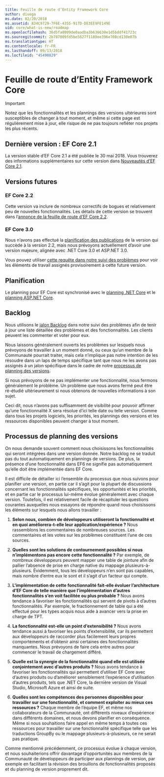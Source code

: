 ```yaml
---
title: Feuille de route d’Entity Framework Core
author: divega
ms.date: 02/20/2018
ms.assetid: 834C9729-7F6E-4355-917D-DE3EE9FE149E
uid: core/what-is-new/roadmap
ms.openlocfilehash: 36d5fa8009de0aadba3b636630e1d5bddf41723c
ms.sourcegitcommit: 2b787009fd5be5627f1189ee396e708cd130e07b
ms.translationtype: HT
ms.contentlocale: fr-FR
ms.lasthandoff: 09/13/2018
ms.locfileid: "45490829"
---
```

# <a name="entity-framework-core-roadmap"></a>Feuille de route d’Entity Framework Core

> [!IMPORTANT]
> Notez que les fonctionnalités et les plannings des versions ultérieures sont susceptibles de changer à tout moment, et même si cette page est régulièrement mise à jour, elle risque de ne pas toujours refléter nos projets les plus récents.

## <a name="last-release-ef-core-21"></a>Dernière version : EF Core 2.1

La version stable d’EF Core 2.1 a été publiée le 30 mai 2018. Vous trouverez des informations supplémentaires sur cette version dans [Nouveautés d’EF Core 2.1](xref:core/what-is-new/ef-core-2.1).

## <a name="future-releases"></a>Versions futures

### <a name="ef-core-22"></a>EF Core 2.2

Cette version va inclure de nombreux correctifs de bogues et relativement peu de nouvelles fonctionnalités. Les détails de cette version se trouvent dans l’[annonce de la feuille de route d’EF Core 2.2](https://github.com/aspnet/Announcements/issues/308). 

### <a name="ef-core-30"></a>EF Core 3.0

Nous n’avons pas effectué la [planification des publications](#release-planning-process) de la version qui succède à la version 2.2, mais nous prévoyons actuellement d’avoir une version majeure, alignée avec .NET Core 3.0 et ASP.NET 3.0. 

Vous pouvez utiliser [cette requête dans notre suivi des problèmes](https://github.com/aspnet/EntityFrameworkCore/issues?q=is%3Aopen+is%3Aissue+milestone%3A3.0.0+sort%3Areactions-%2B1-desc) pour voir les éléments de travail assignés provisoirement à cette future version.

## <a name="schedule"></a>Planification

Le planning pour EF Core est synchronisé avec le [planning .NET Core](https://github.com/dotnet/core/blob/master/roadmap.md) et le [planning ASP.NET Core](https://github.com/aspnet/Home/wiki/Roadmap).

## <a name="backlog"></a>Backlog

Nous utilisons le [jalon Backlog](https://github.com/aspnet/EntityFrameworkCore/issues?q=is%3Aopen+is%3Aissue+milestone%3ABacklog+sort%3Areactions-%2B1-desc) dans notre suivi des problèmes afin de tenir à jour une liste détaillée des problèmes et des fonctionnalités. Les clients peuvent les commenter et voter pour eux.

Nous laissons généralement ouverts les problèmes sur lesquels nous prévoyons de travailler à un moment donné, ou ceux qu’un membre de la Communauté pourrait traiter, mais cela n’implique pas notre intention de les résoudre dans un laps de temps spécifique tant que nous ne les avons pas assignés à un jalon spécifique dans le cadre de notre [processus de planning des versions](#release-planning-process).

Si nous prévoyons de ne pas implémenter une fonctionnalité, nous fermons généralement le problème. Un problème que nous avons fermé peut être ré-étudié ultérieurement si nous obtenons de nouvelles informations à son sujet.

Ceci dit, nous n’avons pas suffisamment de visibilité pour pouvoir affirmer qu’une fonctionnalité X sera résolue d’ici telle date ou telle version. Comme dans tous les projets logiciels, les priorités, les plannings des versions et les ressources disponibles peuvent changer à tout moment.

## <a name="release-planning-process"></a>Processus de planning des versions

On nous demande souvent comment nous choisissons les fonctionnalités qui seront intégrées dans une version donnée. Notre backlog ne se traduit pas du tout automatiquement en plannings de versions. De plus, la présence d’une fonctionnalité dans EF6 ne signifie pas automatiquement qu’elle doit être implémentée dans EF Core.

Il est difficile de détailler ici l’ensemble du processus que nous suivons pour planifier une version, en partie car il s’agit pour la plupart de discussions concernant les fonctionnalités spécifiques, les opportunités et les priorités, et en partie car le processus lui-même évolue généralement avec chaque version. Toutefois, il est relativement facile de récapituler les questions courantes auxquelles nous essayons de répondre quand nous choisissons les éléments sur lesquels nous allons travailler :

1. **Selon nous, combien de développeurs utiliseront la fonctionnalité et en quoi améliorera-t-elle leur application/expérience ?** Nous rassemblons les commentaires de nombreuses sources. Les commentaires et les votes sur les problèmes constituent l’une de ces sources.

2. **Quelles sont les solutions de contournement possibles si nous n’implémentons pas encore cette fonctionnalité ?** Par exemple, de nombreux développeurs peuvent mapper une table de jointure afin de pallier l’absence de prise en charge native du mappage plusieurs-à-plusieurs. Évidemment, tous les développeurs n’en sont pas capables, mais nombre d’entre eux le sont et il s’agit d’un facteur qui compte.

3. **L’implémentation de cette fonctionnalité fait-elle évoluer l’architecture d’EF Core de telle manière que l’implémentation d’autres fonctionnalités s’en voit facilitée ou plus probable ?** Nous avons tendance à favoriser les fonctionnalités qui servent de pivots à d’autres fonctionnalités. Par exemple, le fractionnement de table qui a été effectué pour les types acquis nous aide à avancer vers la prise en charge de TPT.

4. **La fonctionnalité est-elle un point d’extensibilité ?** Nous avons tendance aussi à favoriser les points d’extensibilité, car ils permettent aux développeurs de raccorder plus facilement leurs propres comportements et d’obtenir ainsi certaines des fonctionnalités manquantes. Nous prévoyons de faire cela entre autres pour commencer le travail de chargement différé.

5. **Quelle est la synergie de la fonctionnalité quand elle est utilisée conjointement avec d’autres produits ?** Nous avons tendance à favoriser les fonctionnalités qui permettent d’utiliser EF Core avec d’autres produits ou d’améliorer sensiblement l’expérience d’utilisation d’autres produits, tels que .NET Core, la dernière version de Visual Studio, Microsoft Azure et ainsi de suite.

6. **Quelles sont les compétences des personnes disponibles pour travailler sur une fonctionnalité, et comment exploiter au mieux ces ressources ?** Chaque membre de l’équipe EF, et même nos collaborateurs de la Communauté, ont différents niveaux d’expérience dans différents domaines, et nous devons planifier en conséquence. Même si nous souhaitions faire appel en même temps à toutes ces ressources pour travailler sur une fonctionnalité spécifique telle que les traductions GroupBy ou le mappage plusieurs-à-plusieurs, ce ne serait pas pratique.

Comme mentionné précédemment, ce processus évolue à chaque version, et nous souhaiterions offrir davantage d’opportunités aux membres de la Communauté de développeurs de participer aux plannings de version, par exemple en facilitant la révision des brouillons de fonctionnalités proposés et du planning de version proprement dit.
